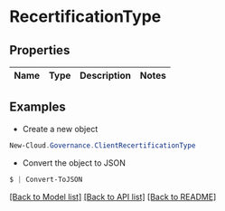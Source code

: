 # RecertificationType
## Properties

Name | Type | Description | Notes
------------ | ------------- | ------------- | -------------

## Examples

- Create a new object
```powershell
New-Cloud.Governance.ClientRecertificationType 
```

- Convert the object to JSON
```powershell
$ | Convert-ToJSON
```


[[Back to Model list]](../README.md#documentation-for-models) [[Back to API list]](../README.md#documentation-for-api-endpoints) [[Back to README]](../README.md)

